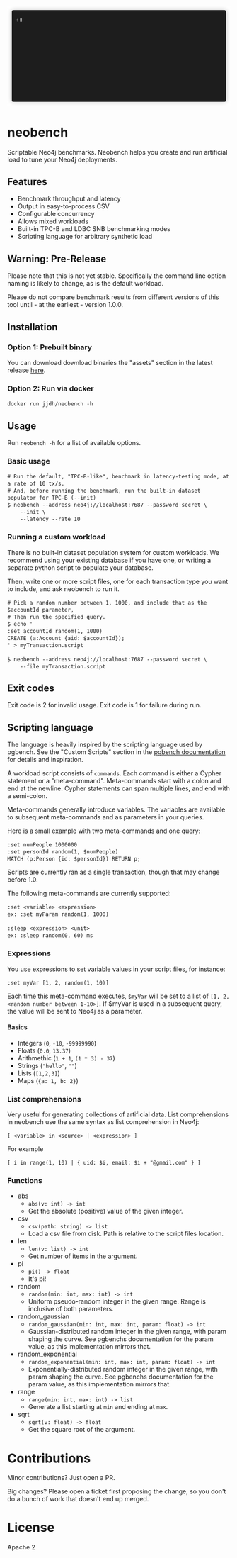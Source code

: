 
<p align="center"><img src="/demo.gif?raw=true"/></p>

# neobench

Scriptable Neo4j benchmarks. Neobench helps you create and run artificial load to tune your Neo4j deployments.

## Features

- Benchmark throughput and latency
- Output in easy-to-process CSV
- Configurable concurrency
- Allows mixed workloads
- Built-in TPC-B and LDBC SNB benchmarking modes
- Scripting language for arbitrary synthetic load

## Warning: Pre-Release

Please note that this is not yet stable. 
Specifically the command line option naming is likely to change, as is the default workload.

Please do not compare benchmark results from different versions of this tool until - at the earliest - version 1.0.0.

## Installation

### Option 1: Prebuilt binary

You can download download binaries the "assets" section in the latest release [here](https://github.com/jakewins/neobench/releases).

### Option 2: Run via docker

    docker run jjdh/neobench -h

## Usage

Run `neobench -h` for a list of available options.

### Basic usage

    # Run the default, "TPC-B-like", benchmark in latency-testing mode, at a rate of 10 tx/s.
    # And, before running the benchmark, run the built-in dataset populator for TPC-B (--init)
    $ neobench --address neo4j://localhost:7687 --password secret \
        --init \
        --latency --rate 10 

### Running a custom workload

There is no built-in dataset population system for custom workloads. We recommend using your existing database if you 
have one, or writing a separate python script to populate your database. 

Then, write one or more script files, one for each transaction type you want to include, and ask neobench to run it.

    # Pick a random number between 1, 1000, and include that as the $accountId parameter,
    # Then run the specified query. 
    $ echo '
    :set accountId random(1, 1000)
    CREATE (a:Account {aid: $accountId});
    ' > myTransaction.script
    
    $ neobench --address neo4j://localhost:7687 --password secret \
        --file myTransaction.script  

## Exit codes

Exit code is 2 for invalid usage.
Exit code is 1 for failure during run. 

## Scripting language

The language is heavily inspired by the scripting language used by pgbench.
See the "Custom Scripts" section in the [pgbench documentation](https://www.postgresql.org/docs/10/pgbench.html) for details and inspiration.

A workload script consists of `commands`. 
Each command is either a Cypher statement or a "meta-command".
Meta-commands start with a colon and end at the newline.
Cypher statements can span multiple lines, and end with a semi-colon.

Meta-commands generally introduce variables. 
The variables are available to subsequent meta-commands and as parameters in your queries. 

Here is a small example with two meta-commands and one query:

    :set numPeople 1000000
    :set personId random(1, $numPeople)
    MATCH (p:Person {id: $personId}) RETURN p;

Scripts are currently ran as a single transaction, though that may change before 1.0.

The following meta-commands are currently supported:

    :set <variable> <expression>
    ex: :set myParam random(1, 1000)
    
    :sleep <expression> <unit>
    ex: :sleep random(0, 60) ms

### Expressions

You use expressions to set variable values in your script files, for instance:

    :set myVar [1, 2, random(1, 10)]

Each time this meta-command executes, `$myVar` will be set to a list of `[1, 2, <random number between 1-10>]`.
If $myVar is used in a subsequent query, the value will be sent to Neo4j as a parameter.

#### Basics

- Integers (`0`, `-10`, `-99999990`)
- Floats (`0.0`, `13.37`)
- Arithmethic (`1 + 1`, `(1 * 3) - 37`)
- Strings (`"hello"`, `""`)
- Lists (`[1,2,3]`)
- Maps (`{a: 1, b: 2}`)

### List comprehensions

Very useful for generating collections of artificial data. 
List comprehensions in neobench use the same syntax as list comprehension in Neo4j:

    [ <variable> in <source> | <expression> ]
    
For example

    [ i in range(1, 10) | { uid: $i, email: $i + "@gmail.com" } ]

### Functions

- abs
  - `abs(v: int) -> int`
  - Get the absolute (positive) value of the given integer.
- csv
  - `csv(path: string) -> list`
  - Load a csv file from disk. Path is relative to the script files location.
- len
  - `len(v: list) -> int`
  - Get number of items in the argument.
- pi
  - `pi() -> float`
  - It's pi!
- random
  - `random(min: int, max: int) -> int`
  - Uniform pseudo-random integer in the given range. Range is inclusive of both parameters.
- random_gaussian
  - `random_gaussian(min: int, max: int, param: float) -> int`
  - Gaussian-distributed random integer in the given range, with param shaping the curve. 
    See pgbenchs documentation for the param value, as this implementation mirrors that.
- random_exponential
  - `random_exponential(min: int, max: int, param: float) -> int`
  - Exponentially-distributed random integer in the given range, with param shaping the curve. 
    See pgbenchs documentation for the param value, as this implementation mirrors that.
- range
  - `range(min: int, max: int) -> list`
  - Generate a list starting at `min` and ending at `max`.
- sqrt
  - `sqrt(v: float) -> float`
  - Get the square root of the argument. 

# Contributions

Minor contributions? Just open a PR. 

Big changes? Please open a ticket first proposing the change, so you don't do a bunch of work that doesn't end up merged.
  
# License

Apache 2
